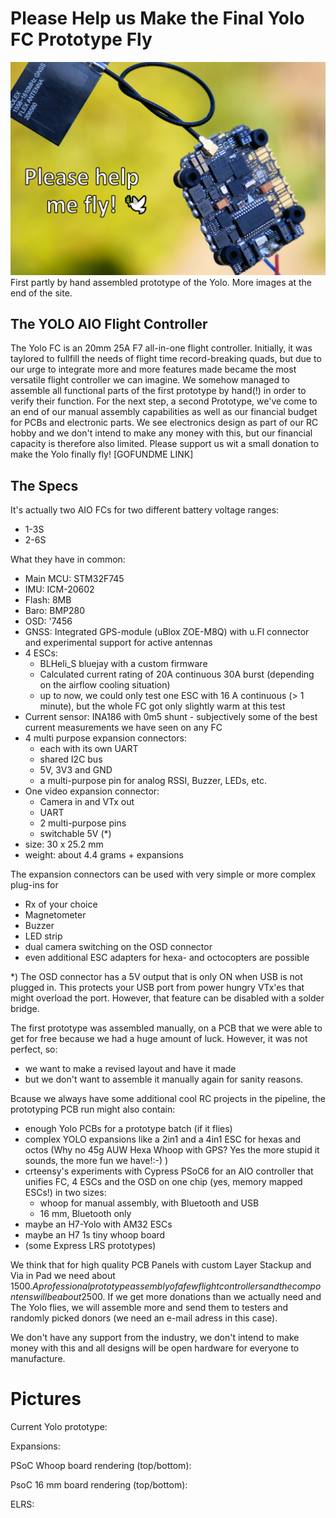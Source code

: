 # Please Help us Make the Final Yolo FC Prototype Fly


![Manually assembled first prototype with GNSS Antenna](https://github.com/crteensy/yolo-fc/blob/master/.md/images/title.jpg)
First partly by hand assembled prototype of the Yolo. More images at the end of the site.


## The YOLO AIO Flight Controller
The Yolo FC is an 20mm 25A F7 all-in-one flight controller. Initially, it was taylored to fullfill the needs of flight time record-breaking quads, but due to our urge to integrate more and more features made became the most versatile flight controller we can imagine. 
We somehow managed to assemble all functional parts of the first prototype by hand(!) in order to verify their function. For the next step, a second Prototype, we've come to an end of our manual assembly capabilities as well as our financial budget for PCBs and electronic parts. We see electronics design as part of our RC hobby and we don't intend to make any money with this, but our financial capacity is therefore also limited.
Please support us wit a small donation to make the Yolo finally fly!
[GOFUNDME LINK]

## The Specs 
It's actually two AIO FCs for two different battery voltage ranges:
- 1-3S
- 2-6S

What they have in common:
- Main MCU: STM32F745
- IMU: ICM-20602
- Flash: 8MB
- Baro: BMP280
- OSD: '7456 
- GNSS: Integrated GPS-module (uBlox ZOE-M8Q) with u.Fl connector and experimental support for active antennas
- 4 ESCs:
  - BLHeli_S bluejay with a custom firmware
  - Calculated current rating of 20A continuous 30A burst (depending on the airflow cooling situation)
  - up to now, we could only test one ESC with 16 A continuous (> 1 minute), but the whole FC got only slightly warm at this test
- Current sensor: INA186 with 0m5 shunt - subjectively some of the best current measurements we have seen on any FC
- 4 multi purpose expansion connectors:
  - each with its own UART
  - shared I2C bus
  - 5V, 3V3 and GND
  - a multi-purpose pin for analog RSSI, Buzzer, LEDs, etc.
- One video expansion connector:
  - Camera in and VTx out
  - UART
  - 2 multi-purpose pins
  - switchable 5V (*)
- size: 30 x 25.2 mm
- weight: about 4.4 grams + expansions

The expansion connectors can be used with very simple or more complex plug-ins for
- Rx of your choice
- Magnetometer
- Buzzer
- LED strip
- dual camera switching on the OSD connector
- even additional ESC adapters for hexa- and octocopters are possible

*) The OSD connector has a 5V output that is only ON when USB is not plugged in. This protects your USB port from power hungry VTx'es that might overload the port. However, that feature can be disabled with a solder bridge.

The first prototype was assembled manually, on a PCB that we were able to get for free because we had a huge amount of luck. However, it was not perfect, so:
- we want to make a revised layout and have it made
- but we don't want to assemble it manually again for sanity reasons.

Bcause we always have some additional cool RC projects in the pipeline, the prototyping PCB run might also contain:
- enough Yolo PCBs for a prototype batch (if it flies)
- complex YOLO expansions like a 2in1 and a 4in1 ESC for hexas and octos (Why no 45g AUW Hexa Whoop with GPS? Yes the more stupid it sounds, the more fun we have!:-) )
- crteensy's experiments with Cypress PSoC6 for an AIO controller that unifies FC, 4 ESCs and the OSD on one chip (yes, memory mapped ESCs!) in two sizes:
  - whoop for manual assembly, with Bluetooth and USB
  - 16 mm, Bluetooth only
- maybe an H7-Yolo with AM32 ESCs
- maybe an H7 1s tiny whoop board
- (some Express LRS prototypes)

We think that for high quality PCB Panels with custom Layer Stackup and Via in Pad we need about 1500$. A professional prototype assembly of a few flight controllers and the compontens will be about 2500$. If we get more donations than we actually need and The Yolo flies, we will assemble more and send them to testers and  randomly picked donors (we need an e-mail adress in this case).

We don't have any support from the industry, we don't intend to make money with this and all designs will be open hardware for everyone to manufacture.

# Pictures
Current Yolo prototype:

Expansions:

PSoC Whoop board rendering (top/bottom):

PsoC 16 mm board rendering (top/bottom):

ELRS:
